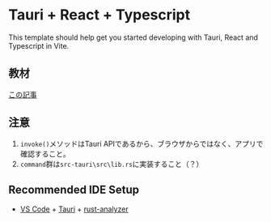 # Tauri + React + Typescript

This template should help get you started developing with Tauri, React and Typescript in Vite.

## 教材
[この記事](https://zenn.dev/kumassy/books/6e518fe09a86b2)

## 注意
1. `invoke()`メソッドはTauri APIであるから、ブラウザからではなく、アプリで確認すること。
2. `command`群は`src-tauri\src\lib.rs`に実装すること（？）

## Recommended IDE Setup

- [VS Code](https://code.visualstudio.com/) + [Tauri](https://marketplace.visualstudio.com/items?itemName=tauri-apps.tauri-vscode) + [rust-analyzer](https://marketplace.visualstudio.com/items?itemName=rust-lang.rust-analyzer)
